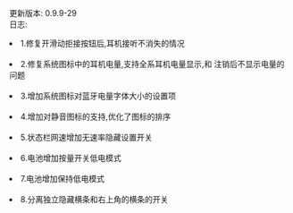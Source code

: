 更新版本: 0.9.9-29<br/>
日志:<br>
<li>1.修复开滑动拒接按钮后,耳机接听不消失的情况</li><br/>
<li>2.修复系统图标中的耳机电量,支持全系耳机电量显示,和 注销后不显示电量的问题</li><br/>
<li>3.增加系统图标对蓝牙电量字体大小的设置项</li><br/>
<li>4.增加对静音图标的支持,优化了图标的排序</li><br/>
<li>5.状态栏网速增加无速率隐藏设置开关</li><br/>
<li>6.电池增加按量开关低电模式</li><br/>
<li>7.电池增加保持低电模式</li><br/>
<li>8.分离独立隐藏横条和右上角的横条的开关</li><br/>
